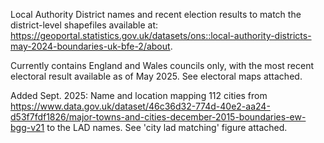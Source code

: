 Local Authority District names and recent election results to match the district-level shapefiles available at: https://geoportal.statistics.gov.uk/datasets/ons::local-authority-districts-may-2024-boundaries-uk-bfe-2/about. 

Currently contains England and Wales councils only, with the most recent electoral result available as of May 2025. See electoral maps attached.

Added Sept. 2025: Name and location mapping 112 cities from https://www.data.gov.uk/dataset/46c36d32-774d-40e2-aa24-d53f7fdf1826/major-towns-and-cities-december-2015-boundaries-ew-bgg-v21 to the LAD names. See 'city lad matching' figure attached.
